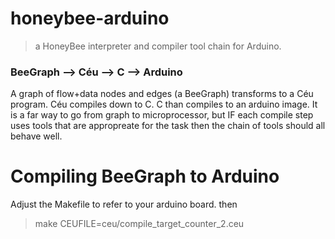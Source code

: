 honeybee-arduino
================

> a HoneyBee interpreter and compiler tool chain for Arduino.

### BeeGraph --> Céu --> C --> Arduino
A graph of flow+data nodes and edges (a BeeGraph) transforms to a Céu program. Céu compiles down to C. C than compiles to an arduino image. It is a far way to go from graph to microprocessor, but IF each compile step uses tools that are appropreate for the task then the chain of tools should all behave well.

# Compiling BeeGraph to Arduino
Adjust the Makefile to refer to your arduino board. then
> make CEUFILE=ceu/compile_target_counter_2.ceu
